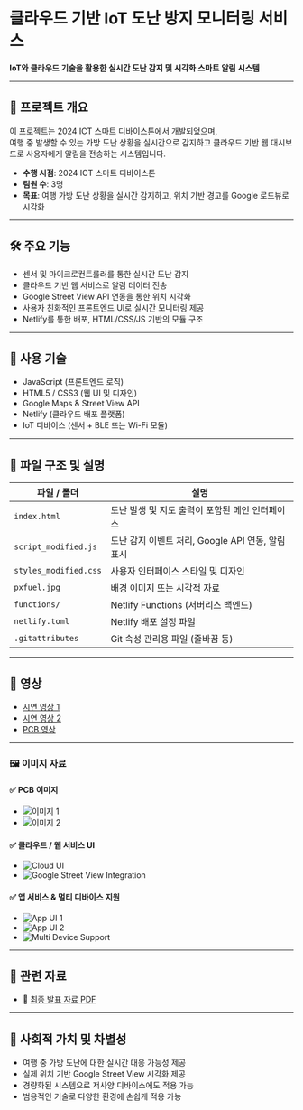 # 클라우드 기반 IoT 도난 방지 모니터링 서비스

**IoT와 클라우드 기술을 활용한 실시간 도난 감지 및 시각화 스마트 알림 시스템**

---

## 📌 프로젝트 개요

이 프로젝트는 2024 ICT 스마트 디바이스톤에서 개발되었으며,  
여행 중 발생할 수 있는 가방 도난 상황을 실시간으로 감지하고 클라우드 기반 웹 대시보드로 사용자에게 알림을 전송하는 시스템입니다.

- **수행 시점**: 2024 ICT 스마트 디바이스톤  
- **팀원 수**: 3명  
- **목표**: 여행 가방 도난 상황을 실시간 감지하고, 위치 기반 경고를 Google 로드뷰로 시각화

---

## 🛠️ 주요 기능

- 센서 및 마이크로컨트롤러를 통한 실시간 도난 감지  
- 클라우드 기반 웹 서비스로 알림 데이터 전송  
- Google Street View API 연동을 통한 위치 시각화  
- 사용자 친화적인 프론트엔드 UI로 실시간 모니터링 제공  
- Netlify를 통한 배포, HTML/CSS/JS 기반의 모듈 구조

---

## 🧠 사용 기술

- JavaScript (프론트엔드 로직)  
- HTML5 / CSS3 (웹 UI 및 디자인)  
- Google Maps & Street View API  
- Netlify (클라우드 배포 플랫폼)  
- IoT 디바이스 (센서 + BLE 또는 Wi-Fi 모듈)

---

## 📁 파일 구조 및 설명

| 파일 / 폴더            | 설명 |
|------------------------|------|
| `index.html`           | 도난 발생 및 지도 출력이 포함된 메인 인터페이스 |
| `script_modified.js`   | 도난 감지 이벤트 처리, Google API 연동, 알림 표시 |
| `styles_modified.css`  | 사용자 인터페이스 스타일 및 디자인 |
| `pxfuel.jpg`           | 배경 이미지 또는 시각적 자료 |
| `functions/`           | Netlify Functions (서버리스 백엔드) |
| `netlify.toml`         | Netlify 배포 설정 파일 |
| `.gitattributes`       | Git 속성 관리용 파일 (줄바꿈 등)

---

## 🎥 영상

- [시연 영상 1](https://youtube.com/shorts/K703nKvYJQI?feature=share)
- [시연 영상 2](https://youtube.com/shorts/cPOWDACozco?feature=share)
- [PCB 영상](https://youtu.be/zFs6c_TpFcU)

---

### 🖼️ 이미지 자료

#### ✅ PCB 이미지

- ![이미지 1](https://github.com/Kim-geun-woo/Real-Time-IoT-Based-Theft-Monitoring-Platform-Project/raw/main/images/image12.jpeg)  
- ![이미지 2](https://github.com/Kim-geun-woo/Real-Time-IoT-Based-Theft-Monitoring-Platform-Project/raw/main/images/image13.png)

#### ✅ 클라우드 / 웹 서비스 UI

- ![Cloud UI](https://github.com/Kim-geun-woo/Real-Time-IoT-Based-Theft-Monitoring-Platform-Project/raw/main/images/image15.png)
- ![Google Street View Integration](https://github.com/Kim-geun-woo/Real-Time-IoT-Based-Theft-Monitoring-Platform-Project/raw/main/images/image19.jpeg)

#### ✅ 앱 서비스 & 멀티 디바이스 지원

- ![App UI 1](https://github.com/Kim-geun-woo/Real-Time-IoT-Based-Theft-Monitoring-Platform-Project/raw/main/images/image16.jpeg)  
- ![App UI 2](https://github.com/Kim-geun-woo/Real-Time-IoT-Based-Theft-Monitoring-Platform-Project/raw/main/images/image17.png)  
- ![Multi Device Support](https://github.com/Kim-geun-woo/Real-Time-IoT-Based-Theft-Monitoring-Platform-Project/blob/main/images/image20.jpeg)

---

## 📎 관련 자료

- 📄 [최종 발표 자료 PDF](https://github.com/Kim-geun-woo/Real-Time-IoT-Based-Theft-Monitoring-Platform-Project/blob/main/docs/2024%20ICT%20%EC%8A%A4%EB%A7%88%ED%8A%B8%20%EB%94%94%EB%B0%94%EC%9D%B4%EC%8A%A4%ED%86%A4%20%EB%B0%9C%ED%91%9C%EC%9E%90%EB%A3%8C%20%EC%B5%9C%EC%A2%85.pdf)

---

## 🧠 사회적 가치 및 차별성

-  여행 중 가방 도난에 대한 실시간 대응 가능성 제공  
-  실제 위치 기반 Google Street View 시각화 제공  
-  경량화된 시스템으로 저사양 디바이스에도 적용 가능  
-  범용적인 기술로 다양한 환경에 손쉽게 적용 가능

